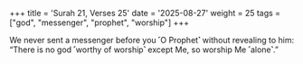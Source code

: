 +++
title = 'Surah 21, Verses 25'
date = '2025-08-27'
weight = 25
tags = ["god", "messenger", "prophet", "worship"]
+++

We never sent a messenger before you ˹O Prophet˺ without revealing to him: “There is no god ˹worthy of worship˺ except Me, so worship Me ˹alone˺.”